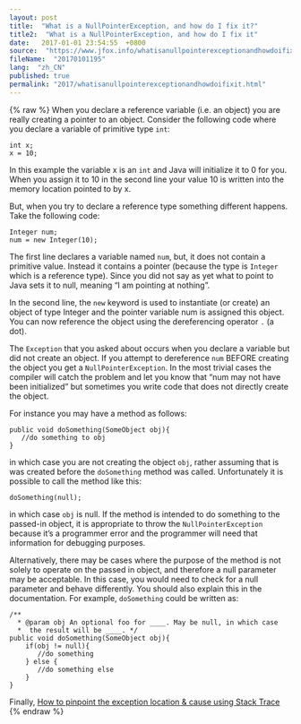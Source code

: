 ```yaml
---
layout: post
title:  "What is a NullPointerException, and how do I fix it?"
title2:  "What is a NullPointerException, and how do I fix it"
date:   2017-01-01 23:54:55  +0800
source:  "https://www.jfox.info/whatisanullpointerexceptionandhowdoifixit.html"
fileName:  "20170101195"
lang:  "zh_CN"
published: true
permalink: "2017/whatisanullpointerexceptionandhowdoifixit.html"
---
```

{% raw %}
When you declare a reference variable (i.e. an object) you are really creating a pointer to an object. Consider the following code where you declare a variable of primitive type `int`:

    int x;
    x = 10;
    

In this example the variable x is an `int` and Java will initialize it to 0 for you. When you assign it to 10 in the second line your value 10 is written into the memory location pointed to by x.

But, when you try to declare a reference type something different happens. Take the following code:

    Integer num;
    num = new Integer(10);
    

The first line declares a variable named `num`, but, it does not contain a primitive value. Instead it contains a pointer (because the type is `Integer` which is a reference type). Since you did not say as yet what to point to Java sets it to null, meaning “I am pointing at nothing”.

In the second line, the `new` keyword is used to instantiate (or create) an object of type Integer and the pointer variable num is assigned this object. You can now reference the object using the dereferencing operator `.` (a dot). 

The `Exception` that you asked about occurs when you declare a variable but did not create an object. If you attempt to dereference `num` BEFORE creating the object you get a `NullPointerException`. In the most trivial cases the compiler will catch the problem and let you know that “num may not have been initialized” but sometimes you write code that does not directly create the object.

For instance you may have a method as follows:

    public void doSomething(SomeObject obj){
       //do something to obj
    }
    

in which case you are not creating the object `obj`, rather assuming that is was created before the `doSomething` method was called. Unfortunately it is possible to call the method like this:

    doSomething(null);
    

in which case `obj` is null. If the method is intended to do something to the passed-in object, it is appropriate to throw the `NullPointerException` because it’s a programmer error and the programmer will need that information for debugging purposes.

Alternatively, there may be cases where the purpose of the method is not solely to operate on the passed in object, and therefore a null parameter may be acceptable. In this case, you would need to check for a null parameter and behave differently. You should also explain this in the documentation. For example, `doSomething` could be written as:

    /**
      * @param obj An optional foo for ____. May be null, in which case 
      *  the result will be ____. */
    public void doSomething(SomeObject obj){
        if(obj != null){
           //do something
        } else {
           //do something else
        }
    }
    

Finally, [How to pinpoint the exception location & cause using Stack Trace](https://www.jfox.info/go.php?url=https://stackoverflow.com/q/3988788/2775450)
{% endraw %}